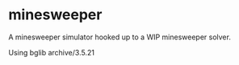 # minesweeper

A minesweeper simulator hooked up to a WIP minesweeper solver.

Using bglib archive/3.5.21
